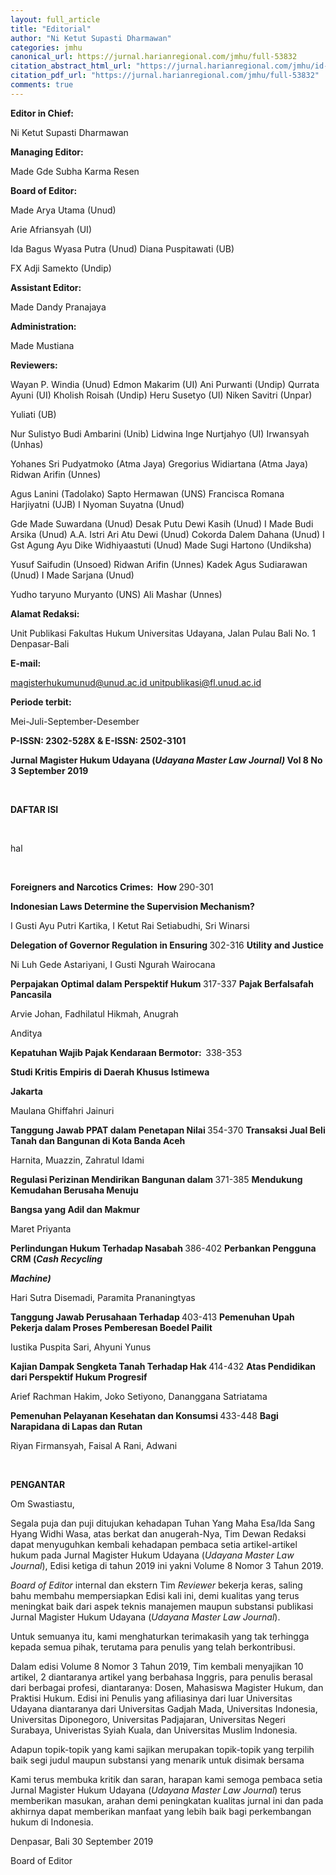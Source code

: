 ```yaml
---
layout: full_article
title: "Editorial"
author: "Ni Ketut Supasti Dharmawan"
categories: jmhu
canonical_url: https://jurnal.harianregional.com/jmhu/full-53832 
citation_abstract_html_url: "https://jurnal.harianregional.com/jmhu/id-53832"
citation_pdf_url: "https://jurnal.harianregional.com/jmhu/full-53832"  
comments: true
---
```


<p><span class="font0" style="font-weight:bold;">Editor in Chief:</span></p>
<p><span class="font0">Ni Ketut Supasti Dharmawan</span></p>
<p><span class="font0" style="font-weight:bold;">Managing Editor:</span></p>
<p><span class="font0">Made Gde Subha Karma Resen</span></p>
<p><span class="font0" style="font-weight:bold;">Board of Editor:</span></p>
<p><span class="font0">Made Arya Utama (Unud)</span></p>
<p><span class="font0">Arie Afriansyah (UI)</span></p>
<p><span class="font0">Ida Bagus Wyasa Putra (Unud) Diana Puspitawati (UB)</span></p>
<p><span class="font0">FX Adji Samekto (Undip)</span></p>
<p><span class="font0" style="font-weight:bold;">Assistant Editor:</span></p>
<p><span class="font0">Made Dandy Pranajaya</span></p>
<p><span class="font0" style="font-weight:bold;">Administration:</span></p>
<p><span class="font0">Made Mustiana</span></p>
<p><span class="font0" style="font-weight:bold;">Reviewers:</span></p>
<p><span class="font0">Wayan P. Windia (Unud) Edmon Makarim (UI) Ani Purwanti (Undip) Qurrata Ayuni (UI) Kholish Roisah (Undip) Heru Susetyo (UI) Niken Savitri (Unpar)</span></p>
<p><span class="font0">Yuliati (UB)</span></p>
<p><span class="font0">Nur Sulistyo Budi Ambarini (Unib) Lidwina Inge Nurtjahyo (UI) Irwansyah (Unhas)</span></p>
<p><span class="font0">Yohanes Sri Pudyatmoko (Atma Jaya) Gregorius Widiartana (Atma Jaya) Ridwan Arifin (Unnes)</span></p>
<p><span class="font0">Agus Lanini (Tadolako) Sapto Hermawan (UNS) Francisca Romana Harjiyatni (UJB) I Nyoman Suyatna (Unud)</span></p>
<p><span class="font0">Gde Made Suwardana (Unud) Desak Putu Dewi Kasih (Unud) I Made Budi Arsika (Unud) A.A. Istri Ari Atu Dewi (Unud) Cokorda Dalem Dahana (Unud) I Gst Agung Ayu Dike Widhiyaastuti (Unud) Made Sugi Hartono (Undiksha)</span></p>
<p><span class="font0">Yusuf Saifudin (Unsoed) Ridwan Arifin (Unnes) Kadek Agus Sudiarawan (Unud) I Made Sarjana (Unud)</span></p>
<p><span class="font0">Yudho taryuno Muryanto (UNS) Ali Mashar (Unnes)</span></p>
<p><span class="font0" style="font-weight:bold;">Alamat Redaksi:</span></p>
<p><span class="font0">Unit Publikasi Fakultas Hukum Universitas Udayana, Jalan Pulau Bali No. 1 Denpasar-Bali</span></p>
<p><span class="font0" style="font-weight:bold;">E-mail:</span></p>
<p><a href="mailto:magisterhukumunud@unud.ac.id"><span class="font0" style="text-decoration:underline;">magisterhukumunud@unud.ac.id</span></a><span class="font0" style="text-decoration:underline;"> </span><a href="mailto:unitpublikasi@fl.unud.ac.id"><span class="font0" style="text-decoration:underline;">unitpublikasi@fl.unud.ac.id</span></a></p>
<p><span class="font0" style="font-weight:bold;">Periode terbit:</span></p>
<p><span class="font0">Mei-Juli-September-Desember</span></p>
<div>
<p><span class="font3" style="font-weight:bold;">P-ISSN: 2302-528X &amp;&nbsp;E-ISSN: 2502-3101</span></p>
<p><span class="font3" style="font-weight:bold;">Jurnal Magister Hukum Udayana (</span><span class="font3" style="font-weight:bold;font-style:italic;">Udayana Master Law Journal) </span><span class="font3" style="font-weight:bold;">Vol 8 No 3 September 2019</span></p>
</div><br clear="all">
<div>
<p><span class="font2" style="font-weight:bold;">DAFTAR ISI</span></p>
</div><br clear="all">
<div>
<p><span class="font3">hal</span></p>
</div><br clear="all">
<div>
<p><span class="font1" style="font-weight:bold;">Foreigners and Narcotics Crimes: &nbsp;How </span><span class="font1">290-301</span></p>
<p><span class="font1" style="font-weight:bold;">Indonesian Laws Determine the Supervision Mechanism?</span></p>
<p><span class="font1">I Gusti Ayu Putri Kartika, I Ketut Rai Setiabudhi, Sri Winarsi</span></p>
<p><span class="font1" style="font-weight:bold;">Delegation of Governor Regulation in Ensuring </span><span class="font1">302-316 </span><span class="font1" style="font-weight:bold;">Utility and Justice</span></p>
<p><span class="font1">Ni Luh Gede Astariyani, I Gusti Ngurah Wairocana</span></p>
<p><span class="font1" style="font-weight:bold;">Perpajakan Optimal dalam Perspektif Hukum </span><span class="font1">317-337 </span><span class="font1" style="font-weight:bold;">Pajak Berfalsafah Pancasila</span></p>
<p><span class="font1">Arvie Johan, Fadhilatul Hikmah, Anugrah</span></p>
<p><span class="font1">Anditya</span></p>
<p><span class="font1" style="font-weight:bold;">Kepatuhan Wajib Pajak Kendaraan Bermotor: &nbsp;</span><span class="font1">338-353</span></p>
<p><span class="font1" style="font-weight:bold;">Studi Kritis Empiris di Daerah Khusus Istimewa</span></p>
<p><span class="font1" style="font-weight:bold;">Jakarta</span></p>
<p><span class="font1">Maulana Ghiffahri Jainuri</span></p>
<p><span class="font1" style="font-weight:bold;">Tanggung Jawab PPAT dalam Penetapan Nilai </span><span class="font1">354-370 </span><span class="font1" style="font-weight:bold;">Transaksi Jual Beli Tanah dan Bangunan di Kota Banda Aceh</span></p>
<p><span class="font1">Harnita, Muazzin, Zahratul Idami</span></p>
<p><span class="font1" style="font-weight:bold;">Regulasi Perizinan Mendirikan Bangunan dalam </span><span class="font1">371-385 </span><span class="font1" style="font-weight:bold;">Mendukung Kemudahan Berusaha Menuju</span></p>
<p><span class="font1" style="font-weight:bold;">Bangsa yang Adil dan Makmur</span></p>
<p><span class="font1">Maret Priyanta</span></p>
<p><span class="font1" style="font-weight:bold;">Perlindungan Hukum Terhadap Nasabah </span><span class="font1">386-402 </span><span class="font1" style="font-weight:bold;">Perbankan Pengguna CRM (</span><span class="font1" style="font-weight:bold;font-style:italic;">Cash Recycling</span></p>
<p><span class="font1" style="font-weight:bold;font-style:italic;">Machine)</span></p>
<p><span class="font1">Hari Sutra Disemadi, Paramita Prananingtyas</span></p>
<p><span class="font1" style="font-weight:bold;">Tanggung Jawab Perusahaan Terhadap </span><span class="font1">403-413 </span><span class="font1" style="font-weight:bold;">Pemenuhan Upah Pekerja dalam Proses Pemberesan Boedel Pailit</span></p>
<p><span class="font1">Iustika Puspita Sari, Ahyuni Yunus</span></p>
<p><span class="font1" style="font-weight:bold;">Kajian Dampak Sengketa Tanah Terhadap Hak </span><span class="font1">414-432 </span><span class="font1" style="font-weight:bold;">Atas Pendidikan dari Perspektif Hukum Progresif</span></p>
<p><span class="font1">Arief Rachman Hakim, Joko Setiyono, Dananggana Satriatama</span></p>
<p><span class="font1" style="font-weight:bold;">Pemenuhan Pelayanan Kesehatan dan Konsumsi </span><span class="font1">433-448 </span><span class="font1" style="font-weight:bold;">Bagi Narapidana di Lapas dan Rutan</span></p>
<p><span class="font1">Riyan Firmansyah, Faisal A Rani, Adwani</span></p>
</div><br clear="all">
<p><span class="font2" style="font-weight:bold;">PENGANTAR</span></p>
<p><span class="font4">Om Swastiastu,</span></p>
<p><span class="font4">Segala puja dan puji ditujukan kehadapan Tuhan Yang Maha Esa/Ida Sang Hyang Widhi Wasa, atas berkat dan anugerah-Nya, Tim Dewan Redaksi dapat menyuguhkan kembali kehadapan pembaca setia artikel-artikel hukum pada Jurnal Magister Hukum Udayana (</span><span class="font4" style="font-style:italic;">Udayana Master Law Journal</span><span class="font4">), Edisi ketiga di tahun 2019 ini yakni Volume 8 Nomor 3 Tahun 2019.</span></p>
<p><span class="font4" style="font-style:italic;">Board of Editor</span><span class="font4"> internal dan ekstern Tim </span><span class="font4" style="font-style:italic;">Reviewer</span><span class="font4"> bekerja keras, saling bahu membahu mempersiapkan Edisi kali ini, demi kualitas yang terus meningkat baik dari aspek teknis manajemen maupun substansi publikasi Jurnal Magister Hukum Udayana (</span><span class="font4" style="font-style:italic;">Udayana Master Law Journal</span><span class="font4">).</span></p>
<p><span class="font4">Untuk semuanya itu, kami menghaturkan terimakasih yang tak terhingga kepada semua pihak, terutama para penulis yang telah berkontribusi.</span></p>
<p><span class="font4">Dalam edisi Volume 8 Nomor 3 Tahun 2019, Tim kembali menyajikan 10 artikel, 2 diantaranya artikel yang berbahasa Inggris, para penulis berasal dari berbagai profesi, diantaranya: Dosen, Mahasiswa Magister Hukum, dan Praktisi Hukum. Edisi ini Penulis yang afiliasinya dari luar Universitas Udayana diantaranya dari Universitas Gadjah Mada, Universitas Indonesia, Universitas Diponegoro, Universitas Padjajaran, Universitas Negeri Surabaya, Univeristas Syiah Kuala, dan Universitas Muslim Indonesia.</span></p>
<p><span class="font4">Adapun topik-topik yang kami sajikan merupakan topik-topik yang terpilih baik segi judul maupun substansi yang menarik untuk disimak bersama</span></p>
<p><span class="font4">Kami terus membuka kritik dan saran, harapan kami semoga pembaca setia Jurnal Magister Hukum Udayana (</span><span class="font4" style="font-style:italic;">Udayana Master Law Journal</span><span class="font4">) terus memberikan masukan, arahan demi peningkatan kualitas jurnal ini dan pada akhirnya dapat memberikan manfaat yang lebih baik bagi perkembangan hukum di Indonesia.</span></p>
<p><span class="font4">Denpasar, Bali 30 September 2019</span></p>
<p><span class="font4">Board of Editor</span></p>